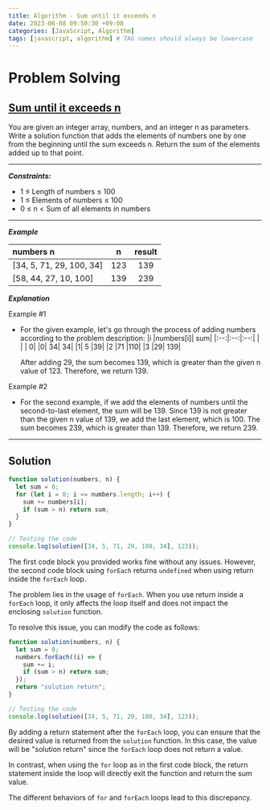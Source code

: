 ```yaml
---
title: Algorithm - Sum until it exceeds n
date: 2023-06-08 09:50:30 +09:00
categories: [JavaScript, Algorithm]
tags: [javascript, algorithm] # TAG names should always be lowercase
---
```


# Problem Solving

## [Sum until it exceeds n](https://school.programmers.co.kr/learn/courses/30/lessons/181884)

You are given an integer array, numbers, and an integer n as parameters. Write a solution function that adds the elements of numbers one by one from the beginning until the sum exceeds n. Return the sum of the elements added up to that point.

---

**_Constraints:_**

- 1 ≤ Length of numbers ≤ 100
- 1 ≤ Elements of numbers ≤ 100
- 0 ≤ n < Sum of all elements in numbers

---

**_Example_**

| numbers n                |  n  | result |
| :----------------------- | :-: | :----: |
| [34, 5, 71, 29, 100, 34] | 123 |  139   |
| [58, 44, 27, 10, 100]    | 139 |  239   |

**_Explanation_**

Example #1

- For the given example, let's go through the process of adding numbers according to the problem description:
  |i |numbers[i]| sum|
  |:--:|:--:|:--:|
  | | | 0|
  |0| 34| 34|
  |1| 5 |39|
  |2 |71 |110|
  |3 |29| 139|

  After adding 29, the sum becomes 139, which is greater than the given n value of 123. Therefore, we return 139.

Example #2

- For the second example, if we add the elements of numbers until the second-to-last element, the sum will be 139. Since 139 is not greater than the given n value of 139, we add the last element, which is 100. The sum becomes 239, which is greater than 139. Therefore, we return 239.

---

## Solution

```js
function solution(numbers, n) {
  let sum = 0;
  for (let i = 0; i <= numbers.length; i++) {
    sum += numbers[i];
    if (sum > n) return sum;
  }
}

// Testing the code
console.log(solution([34, 5, 71, 29, 100, 34], 123));
```

The first code block you provided works fine without any issues. However, the second code block using `forEach` returns `undefined` when using return inside the `forEach` loop.

The problem lies in the usage of `forEach`. When you use return inside a `forEach` loop, it only affects the loop itself and does not impact the enclosing `solution` function.

To resolve this issue, you can modify the code as follows:

```js
function solution(numbers, n) {
  let sum = 0;
  numbers.forEach((i) => {
    sum += i;
    if (sum > n) return sum;
  });
  return "solution return";
}

// Testing the code
console.log(solution([34, 5, 71, 29, 100, 34], 123));
```

By adding a return statement after the `forEach` loop, you can ensure that the desired value is returned from the `solution` function. In this case, the value will be "solution return" since the `forEach` loop does not return a value.

In contrast, when using the `for` loop as in the first code block, the return statement inside the loop will directly exit the function and return the sum value.

The different behaviors of `for` and `forEach` loops lead to this discrepancy.

